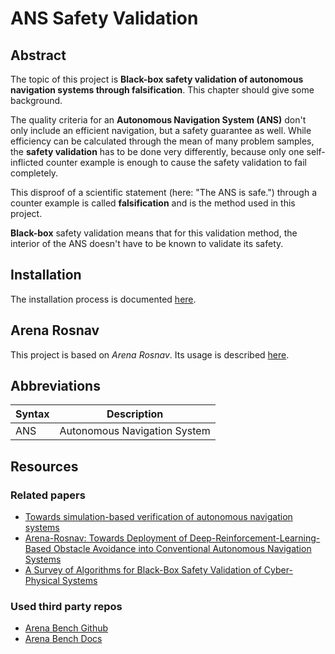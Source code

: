 # ANS Safety Validation
## Abstract
The topic of this project is **Black-box safety validation of autonomous navigation systems through falsification**. This chapter should give some background.

The quality criteria for an **Autonomous Navigation System (ANS)** don't only include an efficient navigation, but a safety guarantee as well. While efficiency can be calculated through the mean of many problem samples, the **safety validation** has to be done very differently, because only one self-inflicted counter example is enough to cause the safety validation to fail completely.

This disproof of a scientific statement (here: "The ANS is safe.") through a counter example is called **falsification** and is the method used in this project.

**Black-box** safety validation means that for this validation method, the interior of the ANS doesn't have to be known to validate its safety.

## Installation
The installation process is documented [here](docs/Installation.md).

## Arena Rosnav
This project is based on *Arena Rosnav*. Its usage is described [here](docs/Usage.md).

## Abbreviations
| Syntax | Description                  |
|--------|------------------------------|
| ANS    | Autonomous Navigation System |

## Resources
### Related papers
* [Towards simulation-based verification of autonomous navigation systems](https://www.sciencedirect.com/science/article/abs/pii/S092575352030196X)
* [Arena-Rosnav: Towards Deployment of Deep-Reinforcement-Learning-Based Obstacle Avoidance into Conventional Autonomous Navigation Systems](https://arxiv.org/abs/2104.03616)
* [A Survey of Algorithms for Black-Box Safety Validation of Cyber-Physical Systems](https://dl.acm.org/doi/pdf/10.1613/jair.1.12716)

### Used third party repos
* [Arena Bench Github](https://github.com/ignc-research/arena-rosnav)
* [Arena Bench Docs](https://github.com/ignc-research/arena-rosnav)